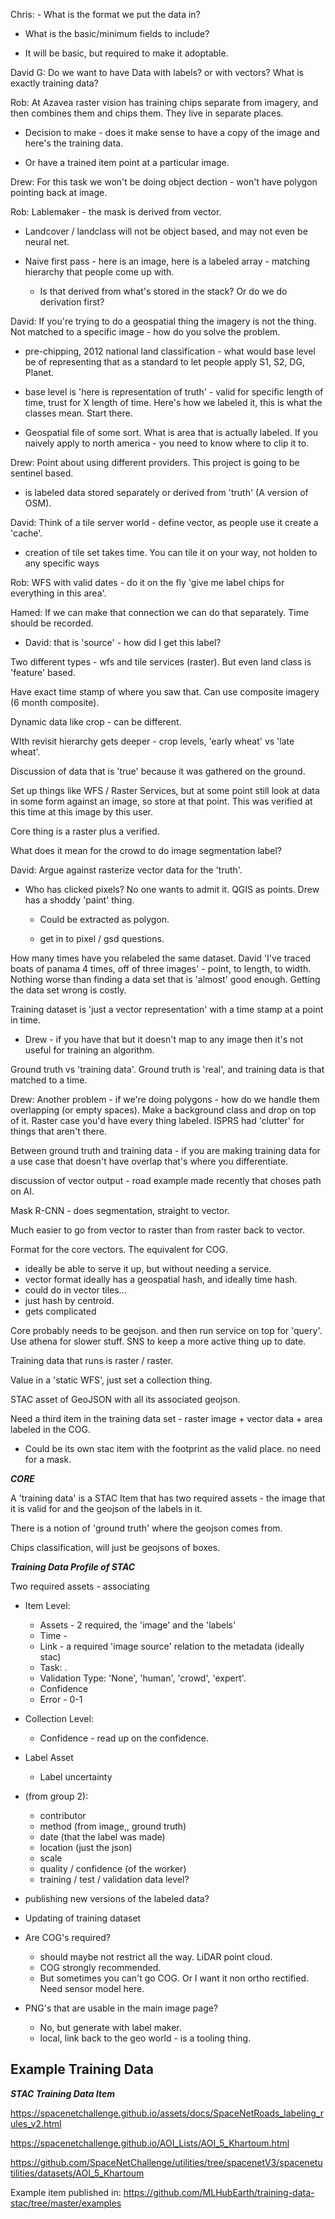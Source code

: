 Chris:  - What is the format we put the data in?

- What is the basic/minimum fields to include?

- It will be basic, but required to make it adoptable.

David G: Do we want to have Data with labels? or with vectors? What is exactly training data?

Rob: 	At Azavea raster vision has training chips separate from imagery, and then combines them and chips them. They live in separate places. 

- Decision to make - does it make sense to have a copy of the image and here's the training data. 

- Or have a trained item point at a particular image.

Drew: 	For this task we won't be doing object dection - won't have polygon pointing back at image. 

Rob: 	Lablemaker - the mask is derived from vector.

- Landcover / landclass will not be object based, and may not even be neural net.

- Naive first pass - here is an image, here is a labeled array - matching hierarchy that people come up with.

	- Is that derived from what's stored in the stack? Or do we do derivation first? 

David: 	If you're trying to do a geospatial thing the imagery is not the thing. Not matched to a specific image - how do you solve the problem.

- pre-chipping, 2012 national land classification - what would base level be of representing that as a standard to let people apply S1, S2, DG, Planet.

- base level is 'here is representation of truth' - valid for specific length of time, trust for X length of time. Here's how we labeled it, this is what the classes mean. Start there.

- Geospatial file of some sort. What is area that is actually labeled. If you naively apply to north america - you need to know where to clip it to. 

Drew: 	Point about using different providers. This project is going to be sentinel based. 

- is labeled data stored separately or derived from 'truth' (A version of OSM).

David: 	Think of a tile server world - define vector, as people use it create a 'cache'. 

- creation of tile set takes time. You can tile it on your way, not holden to any specific ways

Rob: 	WFS with valid dates - do it on the fly 'give me label chips for everything in this area'. 

Hamed: 	If we can make that connection we can do that separately. Time should be recorded.

- David: that is 'source' - how did I get this label?



Two different types - wfs and tile services (raster). But even land class is 'feature' based.

Have exact time stamp of where you saw that. Can use composite imagery (6 month composite). 

Dynamic data like crop - can be different. 

WIth revisit hierarchy gets deeper - crop levels, 'early wheat' vs 'late wheat'. 

Discussion of data that is 'true' because it was gathered on the ground. 

Set up things like WFS / Raster Services, but at some point still look at data in some form against an image, so store at that point. This was verified at this time at this image by this user. 

Core thing is a raster plus a verified.

What does it mean for the crowd to do image segmentation label? 

David: 	Argue against rasterize vector data for the 'truth'. 

- Who has clicked pixels? No one wants to admit it. QGIS as points. Drew has a shoddy 'paint' thing. 
		
	- Could be extracted as polygon. 
		
	- get in to pixel / gsd questions.

How many times have you relabeled the same dataset. David 'I've traced boats of panama 4 times, off of three images' - point, to length, to width. Nothing worse than finding a data set that is 'almost' good enough. Getting the data set wrong is costly. 

Training dataset is 'just a vector representation' with a time stamp at a point in time. 

- Drew - if you have that but it doesn't map to any image then it's not useful for training an algorithm.

Ground truth vs 'training data'. Ground truth is 'real', and training data is that matched to a time. 

Drew: 	Another problem - if we're doing polygons - how do we handle them overlapping (or empty spaces). Make a background class and drop on top of it. Raster case you'd have every thing labeled. ISPRS had 'clutter' for things that aren't there. 

Between ground truth and training data - if you are making training data for a use case that doesn't have overlap that's where you differentiate. 

discussion of vector output - road example made recently that choses path on AI. 

Mask R-CNN - does segmentation, straight to vector. 

Much easier to go from vector to raster than from raster back to vector. 
	

Format for the core vectors. The equivalent for COG. 
- ideally be able to serve it up, but without needing a service. 
- vector format ideally has a geospatial hash, and ideally time hash.
- could do in vector tiles...
- just hash by centroid.
- gets complicated

Core probably needs to be geojson. and then run service on top for 'query'. Use athena for slower stuff. SNS to keep a more active thing up to date. 
	
Training data that runs is raster / raster.

Value in a 'static WFS', just set a collection thing. 

STAC asset of GeoJSON with all its associated geojson.

Need a third item in the training data set - raster image + vector data + area labeled in the COG. 
- Could be its own stac item with the footprint as the valid place. no need for a mask. 


***CORE*** 

A 'training data' is a STAC Item that has two required assets - the image that it is valid for and the geojson of the labels in it. 
	
There is a notion of 'ground truth' where the geojson comes from. 
	
Chips classification, will just be geojsons of boxes. 
	


***Training Data Profile of STAC*** 

Two required assets - associating

- Item Level:
  - Assets - 2 required, the 'image' and the 'labels'
  - Time - 
  - Link - a required 'image source' relation to the metadata (ideally stac)
  - Task: .
  - Validation Type: 'None', 'human', 'crowd', 'expert'.
  - Confidence
  - Error - 0-1

- Collection Level:
  - Confidence <string> - read up on the confidence.


- Label Asset
  - Label uncertainty

- (from group 2):
  - contributor
  - method (from image,, ground truth)
  - date (that the label was made)
  - location (just the json)
  - scale
  - quality / confidence (of the worker)
  - training / test / validation data level?

- publishing new versions of the labeled data? 

- Updating of training dataset

- Are COG's required?
  - should maybe not restrict all the way. LiDAR point cloud.
  - COG strongly recommended. 
  - But sometimes you can't go COG. Or I want it non ortho rectified. Need sensor model here. 
	
- PNG's that are usable in the main image page?
  - No, but generate with label maker.
  - local, link back to the geo world - is a tooling thing.



## Example Training Data

***STAC Training Data Item***

https://spacenetchallenge.github.io/assets/docs/SpaceNetRoads_labeling_rules_v2.html

https://spacenetchallenge.github.io/AOI_Lists/AOI_5_Khartoum.html

https://github.com/SpaceNetChallenge/utilities/tree/spacenetV3/spacenetutilities/datasets/AOI_5_Khartoum

Example item published in: https://github.com/MLHubEarth/training-data-stac/tree/master/examples